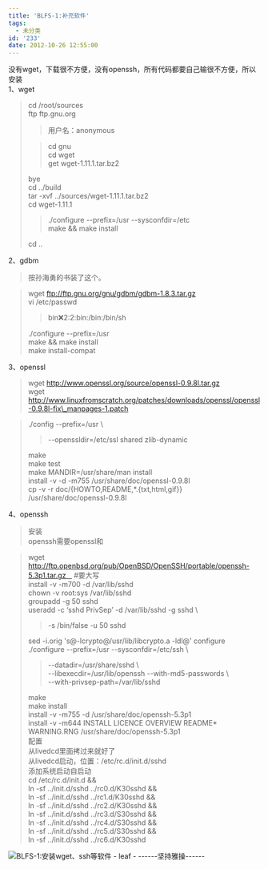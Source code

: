 ```yaml
---
title: 'BLFS-1:补充软件'
tags:
  - 未分类
id: '233'
date: 2012-10-26 12:55:00
---
```


  
没有wget，下载很不方便，没有openssh，所有代码都要自己输很不方便，所以安装  
1、wget  

> cd /root/sources  
> ftp ftp.gnu.org  
> 
> > 用户名：anonymous  
> 
> > cd gnu  
> > cd wget  
> > get wget-1.11.1.tar.bz2  
> 
> bye  
> cd ../build  
> tar -xvf ../sources/wget-1.11.1.tar.bz2  
> cd wget-1.11.1  
> 
> > ./configure --prefix=/usr --sysconfdir=/etc  
> > make && make install  
> 
> cd ..  
>   

2、gdbm  

> 按孙海勇的书装了这个。  

> wget ftp://ftp.gnu.org/gnu/gdbm/gdbm-1.8.3.tar.gz  
> vi /etc/passwd  
> 
> > bin:x:2:2:bin:/bin:/bin/sh  
> 
> ./configure --prefix=/usr  
> make && make install  
> make install-compat  
>   

3、openssl  

> wget http://www.openssl.org/source/openssl-0.9.8l.tar.gz  
> wget http://www.linuxfromscratch.org/patches/downloads/openssl/openssl-0.9.8l-fix\_manpages-1.patch  

> ./config --prefix=/usr \\  
> 
> > \--openssldir=/etc/ssl shared zlib-dynamic  
> 
> make  
> make test  
> make MANDIR=/usr/share/man install  
> install -v -d -m755 /usr/share/doc/openssl-0.9.8l  
> cp -v -r doc/{HOWTO,README,\*.{txt,html,gif}} /usr/share/doc/openssl-0.9.8l  
>   

4、openssh  

> 安装  
> openssh需要openssl和  

> wget http://ftp.openbsd.org/pub/OpenBSD/OpenSSH/portable/openssh-5.3p1.tar.gz    #要大写  
> install -v -m700 -d /var/lib/sshd  
> chown -v root:sys /var/lib/sshd  
> groupadd -g 50 sshd  
> useradd -c ‘sshd PrivSep’ -d /var/lib/sshd -g sshd \\  
> 
> > \-s /bin/false -u 50 sshd  
> 
> sed -i.orig 's@-lcrypto@/usr/lib/libcrypto.a -ldl@' configure  
> ./configure --prefix=/usr --sysconfdir=/etc/ssh \\  
> 
> > \--datadir=/usr/share/sshd \\  
> > \--libexecdir=/usr/lib/openssh --with-md5-passwords \\  
> > \--with-privsep-path=/var/lib/sshd  
> 
> make  
> make install  
> install -v -m755 -d /usr/share/doc/openssh-5.3p1  
> install -v -m644 INSTALL LICENCE OVERVIEW README\* WARNING.RNG /usr/share/doc/openssh-5.3p1  
> 配置  
> 从livedcd里面拷过来就好了  
> 从livedcd启动，位置：/etc/rc.d/init.d/sshd  
> 添加系统启动自启动  
> cd /etc/rc.d/init.d &&  
> ln -sf ../init.d/sshd ../rc0.d/K30sshd &&  
> ln -sf ../init.d/sshd ../rc1.d/K30sshd &&  
> ln -sf ../init.d/sshd ../rc2.d/K30sshd &&  
> ln -sf ../init.d/sshd ../rc3.d/S30sshd &&  
> ln -sf ../init.d/sshd ../rc4.d/S30sshd &&  
> ln -sf ../init.d/sshd ../rc5.d/S30sshd &&  
> ln -sf ../init.d/sshd ../rc6.d/K30sshd  

  

![BLFS-1:安装wget、ssh等软件 - leaf - ------坚持雅操------](http://img9.ph.126.net/3LjXwKiwwVW1LWjdc4IFZg==/1647754513681411459.jpg "BLFS-1:安装wget、ssh等软件 - leaf - ------坚持雅操------")